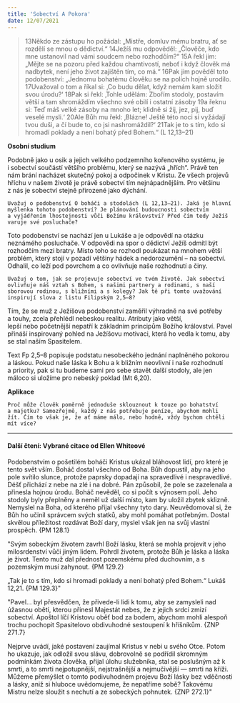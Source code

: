 ```yaml
---
title: 'Sobectví A Pokora'
date: 12/07/2021
---
```


> <p></p>
> 13Někdo ze zástupu ho požádal: „Mistře, domluv mému bratru, ať se rozdělí se mnou o dědictví.“ 14Ježíš mu odpověděl: „Člověče, kdo mne ustanovil nad vámi soudcem nebo rozhodčím?“ 15A řekl jim: „Mějte se na pozoru před každou chamtivostí, neboť i když člověk má nadbytek, není jeho život zajištěn tím, co má.“ 16Pak jim pověděl toto podobenství: „Jednomu bohatému člověku se na polích hojně urodilo. 17Uvažoval o tom a říkal si: ‚Co budu dělat, když nemám kam složit svou úrodu?‘ 18Pak si řekl: ‚Tohle udělám: Zbořím stodoly, postavím větší a tam shromáždím všechno své obilí i ostatní zásoby 19a řeknu si: Teď máš velké zásoby na mnoho let; klidně si žij, jez, pij, buď veselé mysli.‘ 20Ale Bůh mu řekl: ‚Blázne! Ještě této noci si vyžádají tvou duši, a čí bude to, co jsi nashromáždil?‘ 21Tak je to s tím, kdo si hromadí poklady a není bohatý před Bohem.“ (L 12,13–21)

**Osobní studium**

Podobně jako u osik a jejich velkého podzemního kořenového systému, je i sobectví součástí většího problému, který se nazývá „hřích“. Právě ten nám brání nacházet skutečný pokoj a odpočinek v Kristu. Ze všech projevů hříchu v našem životě je právě sobectví tím nejnápadnějším. Pro většinu z nás je sobectví stejně přirozené jako dýchání.

`Uvažuj o podobenství O boháči a stodolách (L 12,13–21). Jaká je hlavní myšlenka tohoto podobenství? Je plánování budoucnosti sobectvím a vyjádřením lhostejnosti vůči Božímu království? Před čím tedy Ježíš varuje své posluchače?`

Toto podobenství se nachází jen u Lukáše a je odpovědí na otázku neznámého posluchače. V odpovědi na spor o dědictví Ježíš odmítl být rozhodčím mezi bratry. Místo toho se rozhodl poukázat na mnohem větší problém, který stojí v pozadí většiny hádek a nedorozumění – na sobectví. Odhalil, co leží pod povrchem a co ovlivňuje naše rozhodnutí a činy.

`Uvažuj o tom, jak se projevuje sobectví ve tvém životě. Jak sobectví ovlivňuje náš vztah s Bohem, s našimi partnery a rodinami, s naší sborovou rodinou, s bližními a s kolegy? Jak tě při tomto uvažování inspirují slova z listu Filipským 2,5–8?`

Tím, že se muž z Ježíšova podobenství zaměřil výhradně na své potřeby a touhy, zcela přehlédl nebeskou realitu. Atributy jako větší, lepší nebo početnější nepatří k základním principům Božího království. Pavel přináší inspirovaný pohled na Ježíšovu motivaci, která ho vedla k tomu, aby se stal naším Spasitelem.

Text Fp 2,5–8 popisuje podstatu nesobeckého jednání naplněného pokorou a láskou. Pokud naše láska k Bohu a k bližním ne­ovliv­ní i naše rozhodnutí a priority, pak si tu budeme sami pro sebe stavět další stodoly, ale jen máloco si uložíme pro nebeský poklad (Mt 6,20).

**Aplikace**

`Proč může člověk poměrně jednoduše sklouznout k touze po bohatství a majetku? Samozřejmě, každý z nás potřebuje peníze, abychom mohli žít. Čím to však je, že ať máme málo, nebo hodně, vždy bychom chtěli mít více?`

---

#### Další čtení: Vybrané citace od Ellen Whiteové

Podobenstvím o pošetilém boháči Kristus ukázal bláhovost lidí, pro které je tento svět vším. Boháč dostal všechno od Boha. Bůh dopustil, aby na jeho pole svítilo slunce, protože paprsky dopadají na spravedlivé i nespravedlivé. Déšť přichází z nebe na zlé i na dobré. Pán způsobil, že pole se zazelenala a přinesla hojnou úrodu. Boháč nevěděl, co si počít s výnosem polí. Jeho stodoly byly přeplněny a neměl už další místo, kam by uložil zbytek sklizně. Nemyslel na Boha, od kterého přijal všechny tyto dary. Neuvědomoval si, že Bůh ho učinil správcem svých statků, aby mohl pomáhat potřebným. Dostal skvělou příležitost rozdávat Boží dary, myslel však jen na svůj vlastní prospěch. {PM 128.1}

"Svým sobeckým životem zavrhl Boží lásku, která se mohla projevit v jeho milosrdenství vůči jiným lidem. Pohrdl životem, protože Bůh je láska a láska je život. Tento muž dal přednost pozemskému před duchovním, a s pozemským musí zahynout. {PM 129.2}

„Tak je to s tím, kdo si hromadí poklady a není bohatý před Bohem.“ Lukáš 12,21. {PM 129.3}"

"Pavel... byl přesvědčen, že přivede-li lidi k tomu, aby se zamysleli nad úžasnou obětí, kterou přinesl Majestát nebes, že z jejich srdcí zmizí sobectví. Apoštol líčí Kristovu oběť bod za bodem, abychom mohli alespoň trochu pochopit Spasitelovo obdivuhodné sestoupení k hříšníkům. {ZNP 271.7}

Nejprve uvádí, jaké postavení zaujímal Kristus v nebi u svého Otce. Potom ho ukazuje, jak odložil svou slávu, dobrovolně se podřídil skromným podmínkám života člověka, přijal úlohu služebníka, stal se poslušným až k smrti, a to smrti nejpotupnější, nejstrašnější a nejmučivější — smrti na kříži. Můžeme přemýšlet o tomto podivuhodném projevu Boží lásky bez vděčnosti a lásky, aniž si hluboce uvědomujeme, že nepatříme sobě? Takovému Mistru nelze sloužit s nechutí a ze sobeckých pohnutek. {ZNP 272.1}"